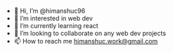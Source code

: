 - 👋 Hi, I’m @himanshuc96
- 👀 I’m interested in web dev
- 🌱 I’m currently learning react
- 💞️ I’m looking to collaborate on any web dev projects
- 📫 How to reach me himanshuc.work@gmail.com

<!---
himanshuc96/himanshuc96 is a ✨ special ✨ repository because its `README.md` (this file) appears on your GitHub profile.
You can click the Preview link to take a look at your changes.
--->
